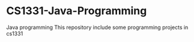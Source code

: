 # CS1331-Java-Programming
Java programming
This repository include some programming projects in cs1331
